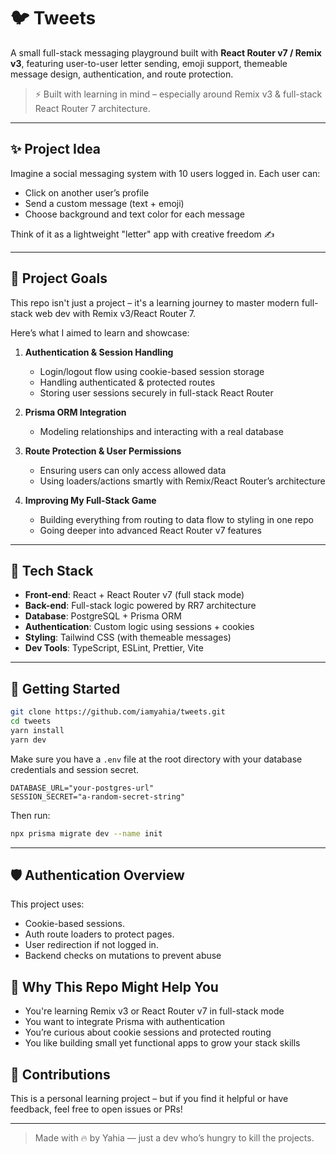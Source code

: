 # 🐦 Tweets

A small full-stack messaging playground built with **React Router v7 / Remix v3**, featuring user-to-user letter sending, emoji support, themeable message design, authentication, and route protection.

> ⚡ Built with learning in mind – especially around Remix v3 & full-stack React Router 7 architecture.

---

## ✨ Project Idea

Imagine a social messaging system with 10 users logged in. Each user can:

- Click on another user’s profile
- Send a custom message (text + emoji)
- Choose background and text color for each message

Think of it as a lightweight "letter" app with creative freedom ✍️

---

## 🎯 Project Goals

This repo isn't just a project – it's a learning journey to master modern full-stack web dev with Remix v3/React Router 7.

Here’s what I aimed to learn and showcase:

1. **Authentication & Session Handling**

   - Login/logout flow using cookie-based session storage
   - Handling authenticated & protected routes
   - Storing user sessions securely in full-stack React Router

2. **Prisma ORM Integration**

   - Modeling relationships and interacting with a real database

3. **Route Protection & User Permissions**

   - Ensuring users can only access allowed data
   - Using loaders/actions smartly with Remix/React Router’s architecture

4. **Improving My Full-Stack Game**
   - Building everything from routing to data flow to styling in one repo
   - Going deeper into advanced React Router v7 features

---

## 🧱 Tech Stack

- **Front-end**: React + React Router v7 (full stack mode)
- **Back-end**: Full-stack logic powered by RR7 architecture
- **Database**: PostgreSQL + Prisma ORM
- **Authentication**: Custom logic using sessions + cookies
- **Styling**: Tailwind CSS (with themeable messages)
- **Dev Tools**: TypeScript, ESLint, Prettier, Vite

---


## 🚀 Getting Started

```bash
git clone https://github.com/iamyahia/tweets.git
cd tweets
yarn install
yarn dev
```

Make sure you have a `.env` file at the root directory with your database credentials and session secret.

```
DATABASE_URL="your-postgres-url"
SESSION_SECRET="a-random-secret-string"
```

Then run:

```bash
npx prisma migrate dev --name init
```

---

## 🛡️ Authentication Overview

This project uses:

- Cookie-based sessions.
- Auth route loaders to protect pages.
- User redirection if not logged in.
- Backend checks on mutations to prevent abuse

## 🧠 Why This Repo Might Help You

- You're learning Remix v3 or React Router v7 in full-stack mode
- You want to integrate Prisma with authentication
- You’re curious about cookie sessions and protected routing
- You like building small yet functional apps to grow your stack skills

## 🤝 Contributions

This is a personal learning project – but if you find it helpful or have feedback, feel free to open issues or PRs!

---

> Made with 🔥 by Yahia — just a dev who’s hungry to kill the projects.
